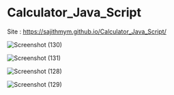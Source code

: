 ﻿# Calculator_Java_Script
 
 Site : https://sajithmym.github.io/Calculator_Java_Script/

![Screenshot (130)](https://user-images.githubusercontent.com/84276601/212485389-46f973ea-f7f7-4dea-912b-c4806ee338e4.png)

![Screenshot (131)](https://user-images.githubusercontent.com/84276601/212485404-115d2949-70ca-4153-aba5-a54e37caaa0a.png)

![Screenshot (128)](https://user-images.githubusercontent.com/84276601/212485412-f9f500bd-97be-42ad-9a49-6cdbf9a78237.png)

![Screenshot (129)](https://user-images.githubusercontent.com/84276601/212485418-da13332f-14d4-4be3-a0a8-3252afce9107.png)
